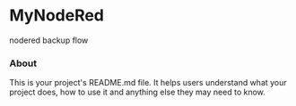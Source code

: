 MyNodeRed
=========

nodered backup flow

### About

This is your project's README.md file. It helps users understand what your
project does, how to use it and anything else they may need to know.